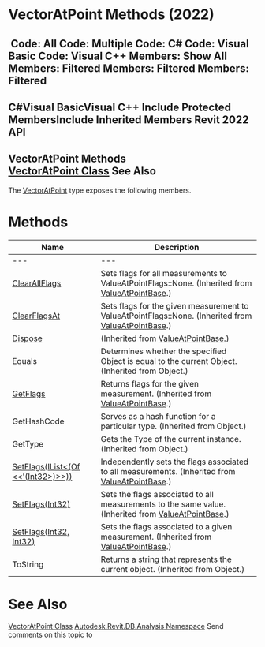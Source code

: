 # VectorAtPoint Methods (2022)

﻿
 Code: All Code: Multiple Code: C# Code: Visual Basic Code: Visual C++  Members: Show All Members: Filtered Members: Filtered Members: Filtered   
---  
C#Visual BasicVisual C++
Include Protected MembersInclude Inherited Members
Revit 2022 API  
---  
VectorAtPoint Methods  
[VectorAtPoint Class](fcda8b78-e0a7-d99f-6e4e-e53e3e26fc8c.md "VectorAtPoint Class") See Also  
---  
The [VectorAtPoint](fcda8b78-e0a7-d99f-6e4e-e53e3e26fc8c.md "VectorAtPoint Class") type exposes the following members.
# Methods
| Name | Description |
| --- | --- |
| --- | --- | --- |
| [ClearAllFlags](95bc440a-e3dd-6b17-3843-e8cf451347b1.md "ClearAllFlags Method") | Sets flags for all measurements to ValueAtPointFlags::None.  (Inherited from [ValueAtPointBase](67c49547-b5b9-59ad-8106-65d90886a381.md "ValueAtPointBase Class").) |
| [ClearFlagsAt](031eb89d-71e5-f986-cf5b-e586f8d11f67.md "ClearFlagsAt Method") | Sets flags for the given measurement to ValueAtPointFlags::None.  (Inherited from [ValueAtPointBase](67c49547-b5b9-59ad-8106-65d90886a381.md "ValueAtPointBase Class").) |
| [Dispose](634fe4ca-cc7a-f91f-41ea-cd3795a6a63a.md "Dispose Method") | (Inherited from [ValueAtPointBase](67c49547-b5b9-59ad-8106-65d90886a381.md "ValueAtPointBase Class").) |
| Equals | Determines whether the specified Object is equal to the current Object. (Inherited from Object.) |
| [GetFlags](140ca529-26a6-4a19-f5d9-9fe199aa89a8.md "GetFlags Method") | Returns flags for the given measurement.  (Inherited from [ValueAtPointBase](67c49547-b5b9-59ad-8106-65d90886a381.md "ValueAtPointBase Class").) |
| GetHashCode | Serves as a hash function for a particular type.  (Inherited from Object.) |
| GetType | Gets the Type of the current instance. (Inherited from Object.) |
| [SetFlags(IList<(Of <<'(Int32>)>>))](91abfaff-2abe-225d-ab00-f8b301b81392.md "SetFlags Method \(IList\(Int32\)\)") | Independently sets the flags associated to all measurements.  (Inherited from [ValueAtPointBase](67c49547-b5b9-59ad-8106-65d90886a381.md "ValueAtPointBase Class").) |
| [SetFlags(Int32)](80ea41b0-f274-8e7f-25f8-79f9fdeddb33.md "SetFlags Method \(Int32\)") | Sets the flags associated to all measurements to the same value.  (Inherited from [ValueAtPointBase](67c49547-b5b9-59ad-8106-65d90886a381.md "ValueAtPointBase Class").) |
| [SetFlags(Int32, Int32)](6d1e3b3e-bfce-3a5b-a31e-55ba6c408635.md "SetFlags Method \(Int32, Int32\)") | Sets the flags associated to a given measurement.  (Inherited from [ValueAtPointBase](67c49547-b5b9-59ad-8106-65d90886a381.md "ValueAtPointBase Class").) |
| ToString | Returns a string that represents the current object. (Inherited from Object.) |

# See Also
[VectorAtPoint Class](fcda8b78-e0a7-d99f-6e4e-e53e3e26fc8c.md "VectorAtPoint Class")
[Autodesk.Revit.DB.Analysis Namespace](958e2e12-587d-f188-5d7b-f13d7dbfdf48.md "Autodesk.Revit.DB.Analysis Namespace")
Send comments on this topic to 